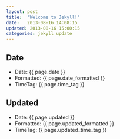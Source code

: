 ```yaml
---
layout: post
title:  "Welcome to Jekyll!"
date:   2013-08-16 14:08:15
updated: 2013-08-16 15:00:15
categories: jekyll update
---
```


## Date
- Date: {{ page.date }}
- Formatted: {{ page.date_formatted }}
- TimeTag: {{ page.time_tag }}

## Updated
- Date: {{ page.updated }}
- Formatted: {{ page.updated_formatted }}
- TimeTag: {{ page.updated_time_tag }}
